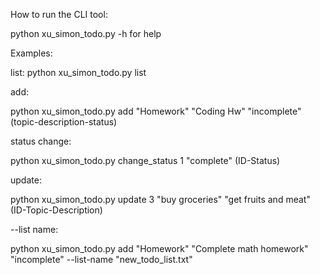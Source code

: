 How to run the CLI tool:

python xu_simon_todo.py -h  for help

Examples:

list: 
python xu_simon_todo.py list

add: 

python xu_simon_todo.py add "Homework" "Coding Hw" "incomplete" (topic-description-status)


status change:

python xu_simon_todo.py change_status 1 "complete" (ID-Status)


update:

 python xu_simon_todo.py update 3 "buy groceries" "get fruits and meat" (ID-Topic-Description)

--list name:
 
python xu_simon_todo.py add "Homework" "Complete math homework" "incomplete" --list-name "new_todo_list.txt"

